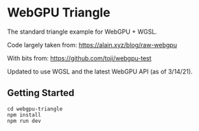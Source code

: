 # WebGPU Triangle

The standard triangle example for WebGPU + WGSL.

Code largely taken from:
https://alain.xyz/blog/raw-webgpu

With bits from:
https://github.com/toji/webgpu-test

Updated to use WGSL and the latest WebGPU API (as of 3/14/21).

## Getting Started

```
cd webgpu-triangle
npm install
npm run dev
```